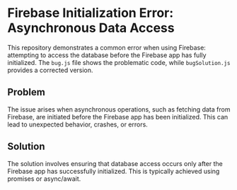 # Firebase Initialization Error: Asynchronous Data Access

This repository demonstrates a common error when using Firebase: attempting to access the database before the Firebase app has fully initialized.  The `bug.js` file shows the problematic code, while `bugSolution.js` provides a corrected version.

## Problem

The issue arises when asynchronous operations, such as fetching data from Firebase, are initiated before the Firebase app has been initialized. This can lead to unexpected behavior, crashes, or errors.

## Solution

The solution involves ensuring that database access occurs only after the Firebase app has successfully initialized. This is typically achieved using promises or async/await.